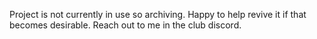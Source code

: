 Project is not currently in use so archiving. Happy to help revive it if that becomes desirable. Reach out to me in the club discord.
